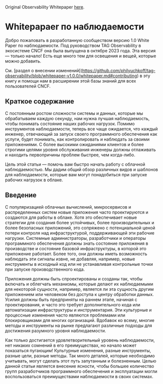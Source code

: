 Original Observability Whitepaper [here](https://github.com/philyuchkoff/tag-observability/blob/whitepaper-v1.0.0/whitepaper.md).


# Whitepapaer по наблюдаемости
Добро пожаловать в разработанную сообществом версию 1.0 White Paper по наблюдаемости. Под руководством TAG Observability в экосистеме CNCF она была выпущена в октябре 2023 года.
Эта версия — только начало! Есть еще много тем для освещения и вещей, которые можно добавить.

См. [раздел о внесении изменений[(https://github.com/philyuchkoff/tag-observability/blob/whitepaper-v1.0.0/whitepaper.md#contributing) в эту книгу и помощи нам в расширении этой базы знаний для всех пользователей CNCF.

## Краткое содержание
С постоянным ростом сложности системы и данных, которые мы обрабатываем каждую секунду, нам нужна лучшая наблюдаемость, чтобы понимать состояние наших рабочих нагрузок. Помимо инструментов наблюдаемости, теперь все чаще ожидается, что каждый инженер, отвечающий за запуск своего программного обеспечения как услуги, будет понимать, как контролировать и наблюдать за своими приложениями. С более высокими ожиданиями клиентов и более строгими целями уровня обслуживания инженеры должны отлаживать и находить первопричины проблем быстрее, чем когда-либо.

Цель этой статьи — помочь вам быстро начать работу с облачной наблюдаемостью. Мы дадим общий обзор различных видов и шаблонов для наблюдаемости, которые вам могут понадобиться при запуске рабочих нагрузок в облаке.

## Введение
С популяризацией облачных вычислений, микросервисов и распределенных систем новые приложения часто проектируются и создаются для работы в облаке. Хотя это обеспечивает новые стратегии для создания более устойчивых, более производительных и более безопасных приложений, это сопряжено с потенциальной ценой потери контроля над инфраструктурой, поддерживающей эти рабочие нагрузки. Системные администраторы, разработчики и операторы программного обеспечения должны знать состояние приложения в производстве и состояние базовой инфраструктуры, в которой это приложение работает. Более того, они должны иметь возможность наблюдать эти сигналы извне, не добавляя, например, новые инструменты в исходный код или не устанавливая контрольные точки при запуске производственного кода.

Приложения должны быть спроектированы и созданы так, чтобы включать и облегчать механизмы, которые делают их наблюдаемыми для некоторой сущности, например, является ли эта сущность другим приложением или человеком без доступа к центру обработки данных. Усилия должны быть предприняты на раннем этапе, начиная с проектирования, и часто это требует дополнительного кода или автоматизации инфраструктуры и инструментария. Эти культурные и процессные изменения часто являются проблемами или блокировщиками для многих организаций. Вдобавок ко всему, многие методы и инструменты на рынке предлагают различные подходы для достижения разумного уровня наблюдаемости.

Как только достигается удовлетворительный уровень наблюдаемости, нет никаких сомнений в его преимуществах, но начало может показаться пугающим! Культурные изменения, разные инструменты, разные цели, разные методы. Так много деталей, которые необходимо учитывать, могут сделать этот путь запутанным и болезненным. Целью данной статьи является внесение ясности, чтобы большее количество групп разработчиков программного обеспечения и эксплуатации могли воспользоваться преимуществами наблюдаемости в своих системах.
